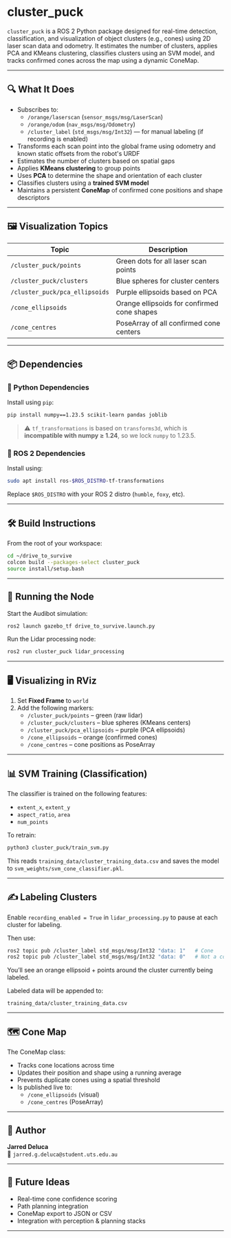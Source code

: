 
# cluster_puck

`cluster_puck` is a ROS 2 Python package designed for real-time detection, classification, and visualization of object clusters (e.g., cones) using 2D laser scan data and odometry. It estimates the number of clusters, applies PCA and KMeans clustering, classifies clusters using an SVM model, and tracks confirmed cones across the map using a dynamic ConeMap.

---

## 🔍 What It Does

- Subscribes to:
  - `/orange/laserscan` (`sensor_msgs/msg/LaserScan`)
  - `/orange/odom` (`nav_msgs/msg/Odometry`)
  - `/cluster_label` (`std_msgs/msg/Int32`) — for manual labeling (if recording is enabled)
- Transforms each scan point into the global frame using odometry and known static offsets from the robot's URDF
- Estimates the number of clusters based on spatial gaps
- Applies **KMeans clustering** to group points
- Uses **PCA** to determine the shape and orientation of each cluster
- Classifies clusters using a **trained SVM model**
- Maintains a persistent **ConeMap** of confirmed cone positions and shape descriptors

---

## 🖼️ Visualization Topics

| Topic                   | Description                                         |
|------------------------|-----------------------------------------------------|
| `/cluster_puck/points` | Green dots for all laser scan points               |
| `/cluster_puck/clusters` | Blue spheres for cluster centers                  |
| `/cluster_puck/pca_ellipsoids` | Purple ellipsoids based on PCA              |
| `/cone_ellipsoids`     | Orange ellipsoids for confirmed cone shapes        |
| `/cone_centres`        | PoseArray of all confirmed cone centers            |

---

## 📦 Dependencies

### 🐍 Python Dependencies

Install using `pip`:

```bash
pip install numpy==1.23.5 scikit-learn pandas joblib
```

> ⚠️ `tf_transformations` is based on `transforms3d`, which is **incompatible with numpy ≥ 1.24**, so we lock `numpy` to 1.23.5.

### 🧩 ROS 2 Dependencies

Install using:

```bash
sudo apt install ros-$ROS_DISTRO-tf-transformations
```

Replace `$ROS_DISTRO` with your ROS 2 distro (`humble`, `foxy`, etc).

---

## 🛠️ Build Instructions

From the root of your workspace:

```bash
cd ~/drive_to_survive
colcon build --packages-select cluster_puck
source install/setup.bash
```

---

## 🚀 Running the Node

Start the Audibot simulation:

```bash
ros2 launch gazebo_tf drive_to_survive.launch.py
```

Run the Lidar processing node:

```bash
ros2 run cluster_puck lidar_processing
```

---

## 🖥️ Visualizing in RViz

1. Set **Fixed Frame** to `world`
2. Add the following markers:
   - `/cluster_puck/points` – green (raw lidar)
   - `/cluster_puck/clusters` – blue spheres (KMeans centers)
   - `/cluster_puck/pca_ellipsoids` – purple (PCA ellipsoids)
   - `/cone_ellipsoids` – orange (confirmed cones)
   - `/cone_centres` – cone positions as PoseArray

---

## 📊 SVM Training (Classification)

The classifier is trained on the following features:

- `extent_x`, `extent_y`
- `aspect_ratio`, `area`
- `num_points`

To retrain:

```bash
python3 cluster_puck/train_svm.py
```

This reads `training_data/cluster_training_data.csv` and saves the model to `svm_weights/svm_cone_classifier.pkl`.

---

## ✍️ Labeling Clusters

Enable `recording_enabled = True` in `lidar_processing.py` to pause at each cluster for labeling.

Then use:

```bash
ros2 topic pub /cluster_label std_msgs/msg/Int32 "data: 1"   # Cone
ros2 topic pub /cluster_label std_msgs/msg/Int32 "data: 0"   # Not a cone
```

You’ll see an orange ellipsoid + points around the cluster currently being labeled.

Labeled data will be appended to:

```
training_data/cluster_training_data.csv
```

---

## 🗺️ Cone Map

The ConeMap class:

- Tracks cone locations across time
- Updates their position and shape using a running average
- Prevents duplicate cones using a spatial threshold
- Is published live to:
  - `/cone_ellipsoids` (visual)
  - `/cone_centres` (PoseArray)

---

## 👤 Author

**Jarred Deluca**  
📧 `jarred.g.deluca@student.uts.edu.au`

---

## 🧠 Future Ideas

- Real-time cone confidence scoring
- Path planning integration
- ConeMap export to JSON or CSV
- Integration with perception & planning stacks

---